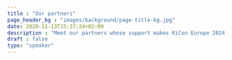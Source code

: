 ```yaml
---
title : "Our partners"
page_header_bg : "images/background/page-title-bg.jpg"
date: 2020-12-13T15:37:24+02:00
description : "Meet our partners whose support makes KiCon Europe 2024 in Bochum, Germany a reality"
draft : false
type: "speaker"
---
```

